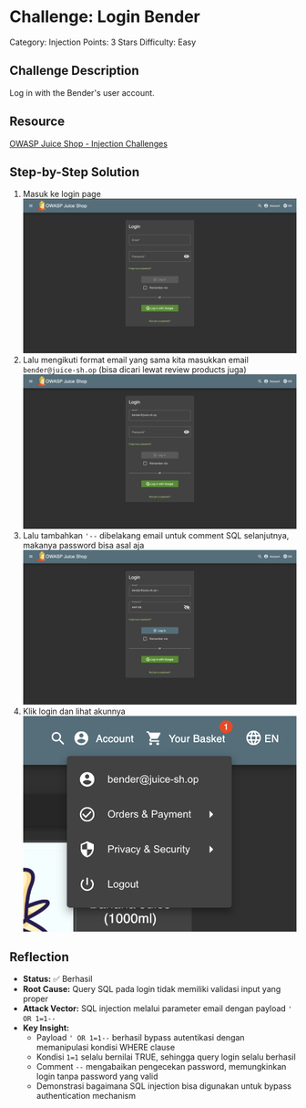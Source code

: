 # Challenge: Login Bender

Category: Injection
Points: 3 Stars
Difficulty: Easy

## Challenge Description

Log in with the Bender's user account.

## Resource

[OWASP Juice Shop - Injection Challenges](https://juice-shop.herokuapp.com/#/score-board?categories=Injection)

## Step-by-Step Solution

1. Masuk ke login page
   ![](images/step1-login-page.png)
2. Lalu mengikuti format email yang sama kita masukkan email `bender@juice-sh.op` (bisa dicari lewat review products juga)
   ![](images/step2-fill-email.png)
3. Lalu tambahkan `'--` dibelakang email untuk comment SQL selanjutnya, makanya password bisa asal aja
   ![](images/step3-fill-login.png)
4. Klik login dan lihat akunnya
   ![](images/step4-see-detail-account.png)

## Reflection

- **Status:** ✅ Berhasil
- **Root Cause:** Query SQL pada login tidak memiliki validasi input yang proper
- **Attack Vector:** SQL injection melalui parameter email dengan payload `' OR 1=1--`
- **Key Insight:**
  - Payload `' OR 1=1--` berhasil bypass autentikasi dengan memanipulasi kondisi WHERE clause
  - Kondisi `1=1` selalu bernilai TRUE, sehingga query login selalu berhasil
  - Comment `--` mengabaikan pengecekan password, memungkinkan login tanpa password yang valid
  - Demonstrasi bagaimana SQL injection bisa digunakan untuk bypass authentication mechanism
